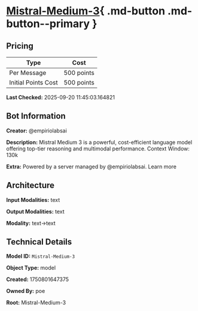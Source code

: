 # [Mistral-Medium-3](https://poe.com/Mistral-Medium-3){ .md-button .md-button--primary }

## Pricing

| Type | Cost |
|------|------|
| Per Message | 500 points |
| Initial Points Cost | 500 points |

**Last Checked:** 2025-09-20 11:45:03.164821


## Bot Information

**Creator:** @empiriolabsai

**Description:** Mistral Medium 3 is a powerful, cost-efficient language model offering top-tier reasoning and multimodal performance. Context Window: 130k

**Extra:** Powered by a server managed by @empiriolabsai. Learn more


## Architecture

**Input Modalities:** text

**Output Modalities:** text

**Modality:** text->text


## Technical Details

**Model ID:** `Mistral-Medium-3`

**Object Type:** model

**Created:** 1750801647375

**Owned By:** poe

**Root:** Mistral-Medium-3
